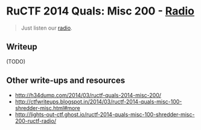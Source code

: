 # RuCTF 2014 Quals: Misc 200 - [Radio](https://github.com/HackerDom/ructf-2014-quals/tree/master/tasks/radio)

> Just listen our [radio](http://myradiostream.com/ructf).

## Writeup

(TODO)

## Other write-ups and resources

* <http://h34dump.com/2014/03/ructf-quals-2014-misc-200/>
* <http://ctfwriteups.blogspot.in/2014/03/ructf-2014-quals-misc-100-shredder-misc.html#more>
* <http://lights-out-ctf.ghost.io/ructf-2014-quals-misc-100-shredder-misc-200-ructf-radio/>
